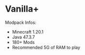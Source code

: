 # Vanilla+

Modpack Infos:
* Minecraft 1.20.1
* Java 47.3.7
* 180+ Mods
* Recommended 5G of RAM to play
